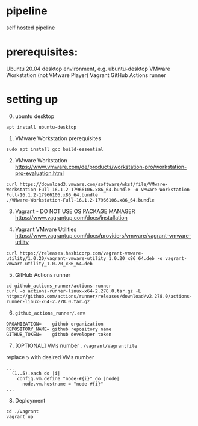 # pipeline
self hosted pipeline

# prerequisites:
Ubuntu 20.04
desktop environment, e.g. ubuntu-desktop
VMware Workstation (not VMware Player)
Vagrant
GitHub Actions runner

# setting up
0. ubuntu desktop
```shell
apt install ubuntu-desktop
```

1. VMware Workstation prerequisites
```shell
sudo apt install gcc build-essential
```

2. VMware Workstation 
https://www.vmware.com/de/products/workstation-pro/workstation-pro-evaluation.html
```shell
curl https://download3.vmware.com/software/wkst/file/VMware-Workstation-Full-16.1.2-17966106.x86_64.bundle -o VMware-Workstation-Full-16.1.2-17966106.x86_64.bundle
./VMware-Workstation-Full-16.1.2-17966106.x86_64.bundle
```

3. Vagrant - DO NOT USE OS PACKAGE MANAGER
https://www.vagrantup.com/docs/installation

4. Vagrant VMware Utilities
https://www.vagrantup.com/docs/providers/vmware/vagrant-vmware-utility
```
curl https://releases.hashicorp.com/vagrant-vmware-utility/1.0.20/vagrant-vmware-utility_1.0.20_x86_64.deb -o vagrant-vmware-utility_1.0.20_x86_64.deb
```

5. GitHub Actions runner
```
cd github_actions_runner/actions-runner
curl -o actions-runner-linux-x64-2.278.0.tar.gz -L https://github.com/actions/runner/releases/download/v2.278.0/actions-runner-linux-x64-2.278.0.tar.gz
```

6. `github_actions_runner/.env`
```shell
ORGANIZATION=    github organization
REPOSITORY_NAME= github repository name
GITHUB_TOKEN=    github developer token
```

7. [OPTIONAL] VMs number
```./vagrant/Vagrantfile```

replace `5` with desired VMs number

```
...
  (1..5).each do |i|
    config.vm.define "node-#{i}" do |node|
      node.vm.hostname = "node-#{i}"
...
```

8. Deployment
```shell
cd ./vagrant
vagrant up
```
